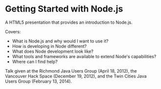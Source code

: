 Getting Started with Node.js
============================

A HTML5 presentation that provides an introduction to Node.js.

Covers:
* What is Node.js and why would I want to use it?
* How is developing in Node different?
* What does Node development look like?
* What tools and frameworks are available to extend Node's capabilities?
* Where can I find help?

Talk given at the Richmond Java Users Group (April 18, 2012), the Vancouver
Hack Space (December 19, 2012), and the Twin Cities Java Users Group
(February 13, 2014).
